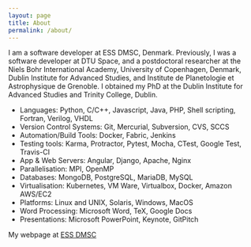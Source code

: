 ```yaml
---
layout: page
title: About
permalink: /about/
---
```


I am a software developer at ESS DMSC, Denmark. Previously, I was a software developer at DTU Space, and a postdoctoral researcher at the Niels Bohr International Academy, University of Copenhagen, Denmark, Dublin Institute for Advanced Studies, and Institute de Planetologie et Astrophysique de Grenoble. I obtained my PhD at the Dublin Institute for Advanced Studies and Trinity College, Dublin.

* Languages: Python, C/C++, Javascript, Java, PHP, Shell scripting, Fortran, Verilog, VHDL
* Version Control Systems: Git, Mercurial, Subversion, CVS, SCCS
* Automation/Build Tools: Docker, Fabric, Jenkins
* Testing tools: Karma, Protractor, Pytest, Mocha, CTest, Google Test, Travis-CI
* App & Web Servers: Angular, Django, Apache, Nginx
* Parallelisation: MPI, OpenMP
* Databases: MongoDB, PostgreSQL, MariaDB, MySQL
* Virtualisation: Kubernetes, VM Ware, Virtualbox, Docker, Amazon AWS/EC2
* Platforms: Linux and UNIX, Solaris, Windows, MacOS
* Word Processing: Microsoft Word, TeX, Google Docs
* Presentations: Microsoft PowerPoint, Keynote, GitPitch


My webpage at 
[ESS DMSC](https://europeanspallationsource.se/profile/gareth-murphy)
